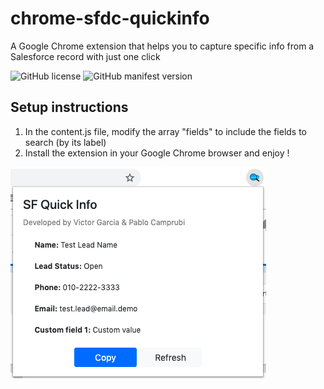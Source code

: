 # chrome-sfdc-quickinfo
A Google Chrome extension that helps you to capture specific info from a Salesforce record with just one click

![GitHub license](https://img.shields.io/github/license/victorgz/chrome-sfdc-quickinfo?style=for-the-badge)
![GitHub manifest version](https://img.shields.io/github/manifest-json/v/victorgz/chrome-sfdc-quickinfo?style=for-the-badge)

## Setup instructions
1. In the content.js file, modify the array "fields" to include the fields to search (by its label)
2. Install the extension in your Google Chrome browser and enjoy !

![alt text](https://github.com/victorgz/chrome-sfdc-quickinfo/blob/master/assets/Screenshot.png "Extension screenshot")
